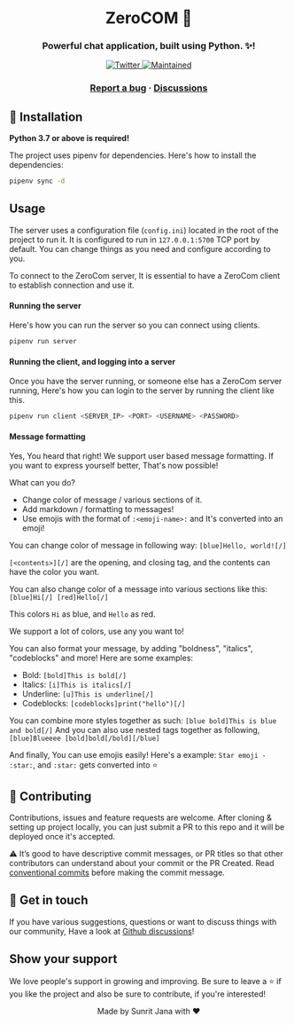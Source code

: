 <h1 align="center">ZeroCOM 🚀</h1>

<h3 align="center">Powerful chat application, built using Python. ✨!</h3>

<!-- Badges -->
<p align="center">
  <a href="https://twitter.com/janaSunrise">
    <img src="https://img.shields.io/twitter/follow/janaSunrise.svg?style=social" alt="Twitter" />
  </a>

  <a href="https://github.com/janaSunrise/ZeroCOM/graphs/commit-activity">
    <img src="https://img.shields.io/badge/Maintained%3F-yes-green.svg" alt="Maintained" />
  </a>
</p>

<!-- Links -->
<h3 align="center">
  <a href="https://github.com/janaSunrise/ZeroCOM/issues">Report a bug</a>
  <span> · </span>
  <a href="https://github.com/janaSunrise/ZeroCOM/discussions">Discussions</a>
</h3>

## 🚀 Installation

**Python 3.7 or above is required!**

The project uses pipenv for dependencies. Here's how to install the dependencies:

```sh
pipenv sync -d
```

## Usage

The server uses a configuration file (`config.ini`) located in the root of the project to run it.
It is configured to run in `127.0.0.1:5700` TCP port by default. You can change things as you need
and configure according to you.

To connect to the ZeroCom server, It is essential to have a ZeroCom client to establish connection and use it.

#### Running the server

Here's how you can run the server so you can connect using clients.

```sh
pipenv run server
```

#### Running the client, and logging into a server

Once you have the server running, or someone else has a ZeroCom server running,
Here's how you can login to the server by running the client like this.

```sh
pipenv run client <SERVER_IP> <PORT> <USERNAME> <PASSWORD>
```

#### Message formatting

Yes, You heard that right! We support user based message formatting. If you want
to express yourself better, That's now possible!

What can you do?

- Change color of message / various sections of it.
- Add markdown / formatting to messages!
- Use emojis with the format of `:<emoji-name>:` and It's converted into an emoji!

You can change color of message in following way: `[blue]Hello, world![/]`

`[<contents>][/]` are the opening, and closing tag, and the contents can have the color you want.

You can also change color of a message into various sections like this: `[blue]Hi[/] [red]Hello[/]`

This colors `Hi` as blue, and `Hello` as red.

We support a lot of colors, use any you want to!

You can also format your message, by adding "boldness", "italics", "codeblocks" and more! Here are
some examples:

- Bold: `[bold]This is bold[/]`
- Italics: `[i]This is italics[/]`
- Underline: `[u]This is underline[/]`
- Codeblocks: `[codeblocks]print("hello")[/]`

You can combine more styles together as such: `[blue bold]This is blue and bold[/]`
And you can also use nested tags together as following, `[blue]Blueeee [bold]bold[/bold][/blue]`

And finally, You can use emojis easily! Here's a example: `Star emoji - :star:`, and `:star:`
gets converted into ⭐

## 🤝 Contributing

Contributions, issues and feature requests are welcome. After cloning & setting up project locally, you can
just submit a PR to this repo and it will be deployed once it's accepted.

⚠️ It’s good to have descriptive commit messages, or PR titles so that other contributors can understand about your
commit or the PR Created. Read [conventional commits](https://www.conventionalcommits.org/en/v1.0.0-beta.3/) before
making the commit message.

## 💬 Get in touch

If you have various suggestions, questions or want to discuss things with our community, Have a look at
[Github discussions](https://github.com/janaSunrise/ZeroCom/discussions)!

## Show your support

We love people's support in growing and improving. Be sure to leave a ⭐️ if you like the project and
also be sure to contribute, if you're interested!

<div align="center">Made by Sunrit Jana with ❤️</div>
